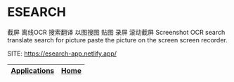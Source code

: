 # ESEARCH

 截屏 离线OCR 搜索翻译 以图搜图 贴图 录屏 滚动截屏 Screenshot OCR search translate  search for picture paste the picture on the screen screen recorder.

 SITE: https://esearch-app.netlify.app/

 | [Applications](https://portable-linux-apps.github.io/apps.html) | [Home](https://portable-linux-apps.github.io)
 | --- | --- |
